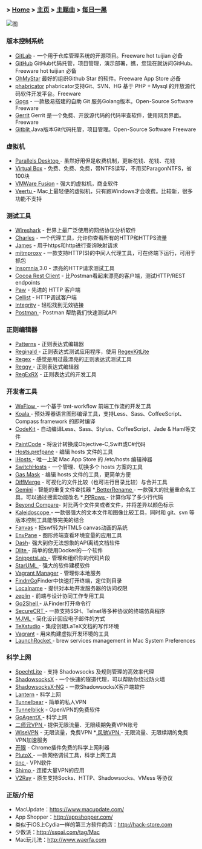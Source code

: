 ### > [Home](http://haixing-hu.github.io/gift-to-lover/repo/src/index.html) > [主页](https://github.com/gugejun)  > [主题曲](http://music.163.com/#/m/playlist?id=692839474&userid=450862554)   > [每日一黑](http://www.hack-cn.com/)                                                         
 
 
![图](http://pic.qiantucdn.com/58pic/19/99/20/56k58PIC8qu_1024.jpg)
   
 ### 版本控制系统
* [GitLab](https://about.gitlab.com/) - 一个用于仓库管理系统的开源项目。Freeware hot tuijian 必备
* [GitHub](https://github.com/) GitHub代码托管，项目管理，演示部署，瞧，您现在就访问GitHub。Freeware hot tuijian 必备
* [OhMyStar](https://ohmystarapp.com/) 最好的组织Github Star 的软件。Freeware App Store 必备
* [phabricator](https://phabricator.com/) phabricator支持Git、SVN、HG 基于 PHP + Mysql 的开放源代码软件开发平台。Freeware
* [Gogs](https://gogs.io/) - 一款极易搭建的自助 Git 服务Golang版本。Open-Source Software  Freeware
* [Gerrit](https://gerrit.rockbox.org/) Gerrit 是一个免费、开放源代码的代码审查软件，使用网页界面。Freeware
* [Gitblit ](http://www.gitblit.com/)Java版本Git代码托管，项目管理。Open-Source Software Freeware
### 虚拟机
* [Parallels Desktop ](http://www.parallels.com/cn/)- 虽然好用但是收费机制，更新花钱、花钱、花钱
* [Virtual Box](https://www.virtualbox.org/) - 免费、免费、免费，带NTFS读写，不用买ParagonNTFS，省100块
* [VMWare Fusion](https://www.vmware.com/cn.html) - 强大的虚拟机，商业软件
* [Veertu ](https://veertu.com/)- Mac上最轻便的虚拟机，只有跑Windows才会收费。比较新，很多功能不支持
### 测试工具
* [Wireshark](https://www.wireshark.org/) - 世界上最广泛使用的网络协议分析软件
* [Charles](https://www.charlesproxy.com/) - 一个代理工具，允许你查看所有的HTTP和HTTPS流量
* [James](https://github.com/james-proxy/james) - 用于https和http进行查询映射请求
* [mitmproxy](https://mitmproxy.org/) - 一款支持HTTP(S)的中间人代理工具，可在终端下运行，可用于抓包
* [Insomnia ](https://insomnia.rest/)3.0 - 漂亮的HTTP请求测试工具
* [Cocoa Rest Client](https://mmattozzi.github.io/cocoa-rest-client/) - 比Postman看起来漂亮的客户端，测试HTTP/REST endpoints
* [Paw](https://paw.cloud/) - 先进的 HTTP 客户端
* [Cellist](http://cellist.patr0n.us/index.html) - HTTP调试客户端
* [Integrity](http://peacockmedia.software/mac/integrity/free.html) - 轻松找到无效链接
* [Postman ](https://www.getpostman.com/) - Postman 帮助我们快速测试API
### 正则编辑器
* [Patterns](https://krillapps.com/patterns/) - 正则表达式编辑器
* [Reginald ](https://github.com/michaeltyson/Reginald)- 正则表达式测试应用程序，使用 [RegexKitLite](http://atastypixel.com/blog/reginald-regex-explorer/)
* [Regex](https://motionobj.com/regex/?utm_source=RegexApp&utm_medium=app) - 感觉是用过最漂亮的正则表达式测试工具
* [Reggy ](http://reggyapp.com/)- 正则表达式编辑器
* [RegExRX](http://www.mactechnologies.com/index.php?page=downloads#regexrx) - 正则表达式的开发工具
### 开发者工具
* [WeFlow ](https://weflow.io/)- 一个基于 tmt-workflow 前端工作流的开发工具
* [Koala ](http://koala-app.com/)- 预处理器语言图形编译工具，支持Less、Sass、CoffeeScript、Compass framework 的即时编译
* [CodeKit](https://codekitapp.com/) - 自动编译Less、Sass、Stylus、CoffeeScript、Jade & Haml等文件
* [PaintCode](https://www.paintcodeapp.com/) - 将设计转换成Objective-C,Swift或C#代码
* [Hosts.prefpane](https://github.com/specialunderwear/Hosts.prefpane) - 编辑 hosts 文件的工具
* [iHosts ](http://toolinbox.net/iHosts/)- 唯一上架 Mac App Store 的 /etc/hosts 编辑神器
* [SwitchHosts](https://oldj.github.io/SwitchHosts/) - 一个管理、切换多个 hosts 方案的工具
* [Gas Mask](https://github.com/2ndalpha/gasmask) - 编辑 hosts 文件的工具，更简单方便
* [DiffMerge](http://sourcegear.com/diffmerge/) - 可视化的文件比较（也可进行目录比较）与合并工具
* [Gemini](https://macpaw.com/gemini) - 智能的重复文件查找器
*[ BetterRename ](http://www.publicspace.net/BetterRename/)- 一款强大的批量重命名工具，可以通过搜索功能改名
*[ PPRows ](https://github.com/jkpang/PPRows)- 计算你写了多少行代码
* [Beyond Compare](http://www.scootersoftware.com/download.php)- 对比两个文件夹或者文件，并将差异以颜色标示
* [Kaleidoscope ](https://www.kaleidoscopeapp.com/)- 一款很强大的文本文件和图像比较工具，同时和 git、svn 等版本控制工具能够完美的结合
* [Fanvas](https://github.com/TencentOpen/Fanvas) - 把swf转为HTML5 canvas动画的系统
* [EnvPane](https://github.com/hschmidt/EnvPane) - 图形终端查看环境变量的应用工具
* [Dash](https://kapeli.com/dash)- 强大到你无法想象的API离线文档软件
* [Dlite ](https://github.com/nlf/dlite)- 简单的使用Docker的一个软件
* [SnippetsLab ](https://www.renfei.org/snippets-lab/)- 管理和组织你的代码片段
* [StarUML ](http://staruml.io/)- 强大的软件建模软件
* [Vagrant Manager](http://vagrantmanager.com/) - 管理你本地服务
*  [FindrrGo](https://github.com/onmyway133/FinderGo)Finder中快速打开终端，定位到目录
* [Localname](http://localname.io/) - 提供对本地开发服务器的访问权限
* [zeplin](https://www.zeplin.io/) - 前端与设计协同工作专用工具
* [Go2Shell ](http://zipzapmac.com/Go2Shell)- 从Finder打开命令行
* [SecureCRT ](https://www.vandyke.com/products/securecrt/)- 一款支持SSH、Telnet等多种协议的终端仿真程序
* [MJML ](https://mjmlio.github.io/mjml-app/)- 简化设计回应电子邮件的方式
* [TeXstudio](http://www.texstudio.org/) - 集成创建LaTeX文档的写作环境
* [Vagrant](https://www.vagrantup.com/) - 用来构建虚拟开发环境的工具
* [LaunchRocket ](https://github.com/jimbojsb/launchrocket)- brew services management in Mac System Preferences
### 科学上网
* [SpechtLite](https://github.com/zhuhaow/SpechtLite) - 支持 Shadowsocks 及规则管理的高效率代理
* [ShadowsocksX](http://shadowsocks.org/) - 一个快速的隧道代理，可以帮助你绕过防火墙
* [ShadowsocksX-NG](https://github.com/shadowsocks/ShadowsocksX-NG) - 一款ShadowsocksX客户端软件
* [Lantern](https://getlantern.org/) - 科学上网
* [Tunnelbear](https://www.tunnelbear.com/) - 简单的私人VPN
* [Tunnelblick](https://tunnelblick.net/downloads.html) - OpenVPN的免费软件
* [GoAgentX ](https://github.com/OldFrank/GoAgentX)- 科学上网
* [二师兄VPN ](http://www.2-vpn4.cc/home.action)- 提供无限流量、无限续期免费VPN账号
* [WiseVPN](https://www.wisevpn.net/) - 无限流量，免费VPN
*[ 风驰VPN ](http://fengchinet2.com/)- 无限流量、无限续期的免费VPN加速服务
* [开眼](https://chrome.google.com/webstore/detail/%E5%BC%80%E7%9C%BC/kpamljbkjaaljbcgobdealnpalcgicna?hl=zh-CN) - Chrome插件免费的科学上网利器
* [PlutoX ](https://www.plutox.top/)- 一款网络调试工具，科学上网工具
* [tinc ](https://www.tinc-vpn.org/)- VPN软件
* [Shimo ](https://www.shimovpn.com/)- 连接大量VPN的应用
* [V2Ray](https://www.v2ray.com/) - 原生支持Socks、HTTP、Shadowsocks、VMess 等协议
### 正版/介绍
* MacUpdate：https://www.macupdate.com/
* App Shopper：http://appshopper.com/
* 类似于iOS上Cydia一样的第三方软件商店：http://hack-store.com
* 少数派：http://sspai.com/tag/Mac
* Mac玩儿法：http://www.waerfa.com

